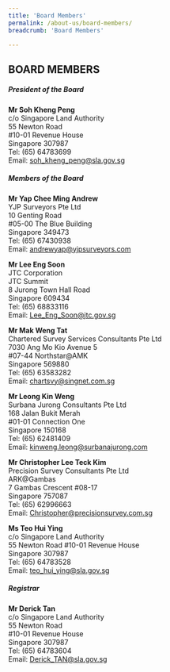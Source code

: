 ```yaml
---
title: 'Board Members'
permalink: /about-us/board-members/
breadcrumb: 'Board Members'

---
```



## BOARD MEMBERS

##### **President of the Board**
**Mr Soh Kheng Peng** <br>
c/o Singapore Land Authority <br>
55 Newton Road <br>
#10-01 Revenue House <br>
Singapore 307987 <br>
Tel: (65) 64783699 <br>
Email: <soh_kheng_peng@sla.gov.sg>
<br>

##### **Members of the Board**
**Mr Yap Chee Ming Andrew** <br>
YJP Surveyors Pte Ltd <br>
10 Genting Road <br>
#05-00 The Blue Building <br>
Singapore 349473 <br>
Tel: (65) 67430938 <br>
Email: <andrewyap@yjpsurveyors.com> 
<br>

**Mr Lee Eng Soon** <br>
JTC Corporation <br>
JTC Summit <br>
8 Jurong Town Hall Road <br>
Singapore 609434 <br> 
Tel: (65) 68833116 <br>
Email: <Lee_Eng_Soon@jtc.gov.sg> 
<br>

**Mr Mak Weng Tat** <br>
Chartered Survey Services Consultants Pte Ltd<br>
7030 Ang Mo Kio Avenue 5 <br>
#07-44 Northstar@AMK <br>
Singapore 569880 <br>
Tel: (65) 63583282 <br>
Email: <chartsvy@singnet.com.sg>
<br>

**Mr Leong Kin Weng** <br>
Surbana Jurong Consultants Pte Ltd <br>
168 Jalan Bukit Merah <br>
#01-01 Connection One <br>
Singapore 150168 <br>
Tel: (65) 62481409 <br>
Email: <kinweng.leong@surbanajurong.com> 
<br>

**Mr Christopher Lee Teck Kim**  <br>
Precision Survey Consultants Pte Ltd <br>
ARK@Gambas<br> 
7 Gambas Crescent #08-17<br>
Singapore 757087<br>
Tel: (65) 62996663 <br>
Email: <Christopher@precisionsurvey.com.sg> 
<br>

**Ms Teo Hui Ying** <br>
c/o Singapore Land Authority <br>
55 Newton Road
#10-01 Revenue House <br>
Singapore 307987 <br>
Tel: (65) 64783528 <br>
Email: <teo_hui_ying@sla.gov.sg> 
<br> 

##### **Registrar**

**Mr Derick Tan** <br> 
c/o Singapore Land Authority <br>
55 Newton Road <br>
#10-01 Revenue House <br>
Singapore 307987 <br>
Tel: (65) 64783604 <br> 
Email: <Derick_TAN@sla.gov.sg> <br>
